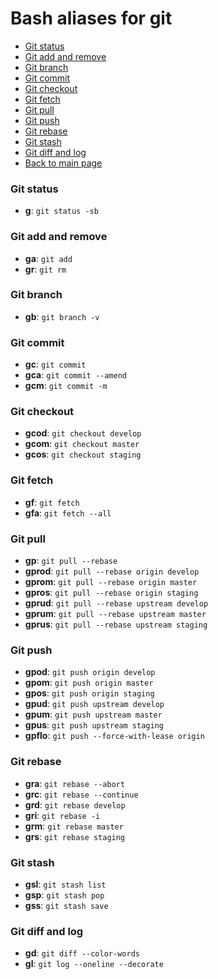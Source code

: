 # Bash aliases for git #

- [Git status](#git-status)
- [Git add and remove](#git-add-and-remove)
- [Git branch](#git-branch)
- [Git commit](#git-commit)
- [Git checkout](#git-checkout)
- [Git fetch](#git-fetch)
- [Git pull](#git-pull)
- [Git push](#git-push)
- [Git rebase](#git-rebase)
- [Git stash](#git-stash)
- [Git diff and log](#git-diff-and-log)
- [Back to main page](../../README.md)

### Git status ###
- **g**: `git status -sb`

### Git add and remove ###
- **ga**: `git add`
- **gr**: `git rm`

### Git branch ###
- **gb**: `git branch -v`

### Git commit ###
- **gc**: `git commit`
- **gca**: `git commit --amend`
- **gcm**: `git commit -m`

### Git checkout ###
- **gcod**: `git checkout develop`
- **gcom**: `git checkout master`
- **gcos**: `git checkout staging`

### Git fetch ###
- **gf**: `git fetch`
- **gfa**: `git fetch --all`

### Git pull ###
- **gp**: `git pull --rebase`
- **gprod**: `git pull --rebase origin develop`
- **gprom**: `git pull --rebase origin master`
- **gpros**: `git pull --rebase origin staging`
- **gprud**: `git pull --rebase upstream develop`
- **gprum**: `git pull --rebase upstream master`
- **gprus**: `git pull --rebase upstream staging`

### Git push ###
- **gpod**: `git push origin develop`
- **gpom**: `git push origin master`
- **gpos**: `git push origin staging`
- **gpud**: `git push upstream develop`
- **gpum**: `git push upstream master`
- **gpus**: `git push upstream staging`
- **gpflo**: `git push --force-with-lease origin`

### Git rebase ###
- **gra**: `git rebase --abort`
- **grc**: `git rebase --continue`
- **grd**: `git rebase develop`
- **gri**: `git rebase -i`
- **grm**: `git rebase master`
- **grs**: `git rebase staging`

### Git stash ###
- **gsl**: `git stash list`
- **gsp**: `git stash pop`
- **gss**: `git stash save`

### Git diff and log ###
- **gd**: `git diff --color-words`
- **gl**: `git log --oneline --decorate`
